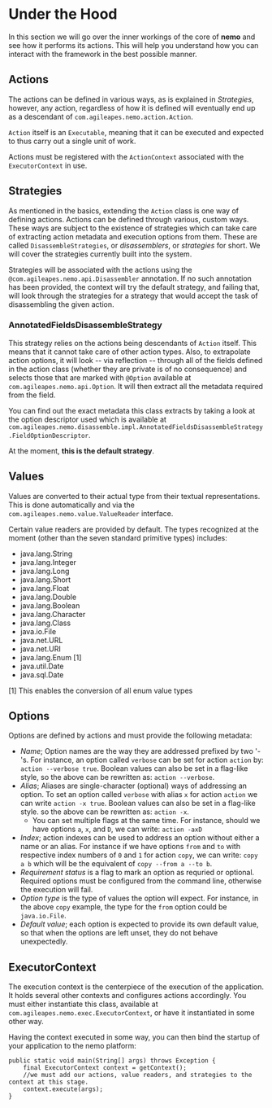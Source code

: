 # Under the Hood

In this section we will go over the inner workings of the core of **nemo** and see how it performs its actions. This will help you
understand how you can interact with the framework in the best possible manner.

## Actions

The actions can be defined in various ways, as is explained in *Strategies*, however, any action, regardless of how it is
defined will eventually end up as a descendant of `com.agileapes.nemo.action.Action`.

`Action` itself is an `Executable`, meaning that it can be executed and expected to thus carry out a single unit of work.

Actions must be registered with the `ActionContext` associated with the `ExecutorContext` in use.

## Strategies

As mentioned in the basics, extending the `Action` class is one way of defining actions. Actions can be defined through
various, custom ways. These ways are subject to the existence of strategies which can take care of extracting action
metadata and execution options from them. These are called `DisassembleStrategies`, or *disassemblers*, or *strategies*
for short. We will cover the strategies currently built into the system.

Strategies will be associated with the actions using the `@com.agileapes.nemo.api.Disassembler` annotation. If no such
annotation has been provided, the context will try the default strategy, and failing that, will look through the strategies
for a strategy that would accept the task of disassembling the given action.

### AnnotatedFieldsDisassembleStrategy

This strategy relies on the actions being descendants of `Action` itself. This means that it cannot take care of other
action types. Also, to extrapolate action options, it will look -- via reflection -- through all of the fields defined
in the action class (whether they are private is of no consequence) and selects those that are marked with `@Option`
available at `com.agileapes.nemo.api.Option`. It will then extract all the metadata required from the field.

You can find out the exact metadata this class extracts by taking a look at the option descriptor used which is available at
`com.agileapes.nemo.disassemble.impl.AnnotatedFieldsDisassembleStrategy.FieldOptionDescriptor`.

At the moment, **this is the default strategy**.

## Values

Values are converted to their actual type from their textual representations. This is done
automatically and via the `com.agileapes.nemo.value.ValueReader` interface.

Certain value readers are provided by default. The types recognized at the moment (other than
the seven standard primitive types) includes:

 * java.lang.String
 * java.lang.Integer
 * java.lang.Long
 * java.lang.Short
 * java.lang.Float
 * java.lang.Double
 * java.lang.Boolean
 * java.lang.Character
 * java.lang.Class
 * java.io.File
 * java.net.URL
 * java.net.URI
 * java.lang.Enum [1]
 * java.util.Date
 * java.sql.Date

[1] This enables the conversion of all enum value types

## Options

Options are defined by actions and must provide the following metadata:

  * *Name*; Option names are the way they are addressed prefixed by two '-'s. For instance, an option called `verbose`
  can be set for action `action` by: `action --verbose true`. Boolean values can also be set in a flag-like style, so
  the above can be rewritten as: `action --verbose`.
  * *Alias*; Aliases are single-character (optional) ways of addressing an option. To set an option called `verbose` with
  alias `x` for action `action` we can write `action -x true`. Boolean values can also be set in a flag-like style. so
  the above can be rewritten as: `action -x`.
    * You can set multiple flags at the same time. For instance, should we have options `a`, `x`, and `D`, we can write:
    `action -axD`
  * *Index*; action indexes can be used to address an option without either a name or an alias. For instance if we have
  options `from` and `to` with respective index numbers of `0` and `1` for action `copy`, we can write: `copy a b`
  which will be the equivalent of `copy --from a --to b`.
  * *Requirement status* is a flag to mark an option as requried or optional. Required options must be configured from the
  command line, otherwise the execution will fail.
  * *Option type* is the type of values the option will expect. For instance, in the above `copy` example, the type for
  the `from` option could be `java.io.File`.
  * *Default value*; each option is expected to provide its own default value, so that when the options are left unset,
  they do not behave unexpectedly.

## ExecutorContext

The execution context is the centerpiece of the execution of the application. It holds several other contexts and configures
actions accordingly. You must either instantiate this class, available at `com.agileapes.nemo.exec.ExecutorContext`, or
have it instantiated in some other way.

Having the context executed in some way, you can then bind the startup of your application to the nemo platform:

    public static void main(String[] args) throws Exception {
        final ExecutorContext context = getContext();
        //we must add our actions, value readers, and strategies to the context at this stage.
        context.execute(args);
    }